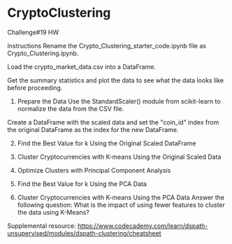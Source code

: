 # CryptoClustering
Challenge#19 HW

Instructions
Rename the Crypto_Clustering_starter_code.ipynb file as Crypto_Clustering.ipynb.

Load the crypto_market_data.csv into a DataFrame.

Get the summary statistics and plot the data to see what the data looks like before proceeding.

1. Prepare the Data
Use the StandardScaler() module from scikit-learn to normalize the data from the CSV file.

Create a DataFrame with the scaled data and set the "coin_id" index from the original DataFrame as the index for the new DataFrame.

2. Find the Best Value for k Using the Original Scaled DataFrame

3. Cluster Cryptocurrencies with K-means Using the Original Scaled Data

4.  Optimize Clusters with Principal Component Analysis

5.  Find the Best Value for k Using the PCA Data

6.  Cluster Cryptocurrencies with K-means Using the PCA Data
    Answer the following question: What is the impact of using fewer features to cluster the data using K-Means?



Supplemental resource: 
https://www.codecademy.com/learn/dspath-unsupervised/modules/dspath-clustering/cheatsheet

